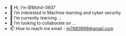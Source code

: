 - 👋 Hi, I’m @Mohit-0607
- 👀 I’m interested in Machine learning and cyber security
- 🌱 I’m currently learning ...
- 💞️ I’m looking to collaborate on ...
- 📫 How to reach me email - m7880899@gmail.com

<!---
Mohit-0607/Mohit-0607 is a ✨ special ✨ repository because its `README.md` (this file) appears on your GitHub profile.
You can click the Preview link to take a look at your changes.
--->
